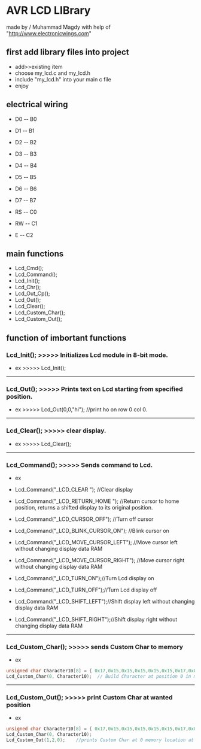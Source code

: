 # AVR LCD LIBrary 
made by / Muhammad Magdy with help of "http://www.electronicwings.com"


## first add library files into project 
* add>>existing item
* choose my_lcd.c and my_lcd.h
* include "my_lcd.h" into your main c file 
* enjoy

## electrical wiring

* D0 -- B0 
* D1 -- B1
* D2 -- B2
* D3 -- B3
* D4 -- B4
* D5 -- B5
* D6 -- B6
* D7 -- B7

* RS -- C0
* RW -- C1
* E  -- C2


## main functions

* Lcd_Cmd();
* Lcd_Command();
* Lcd_Init();
* Lcd_Chr();
* Lcd_Out_Cp();
* Lcd_Out();
* Lcd_Clear();
* Lcd_Custom_Char();
* Lcd_Custom_Out();

## function of imbortant functions 

### Lcd_Init(); >>>>> Initializes Lcd module in 8-bit mode.
* ex           >>>>> Lcd_Init();
-----------------------------------

### Lcd_Out();  >>>>> Prints text on Lcd starting from specified position.
* ex           >>>>> Lcd_Out(0,0,"hi"); //print ho on row 0 col 0.
-----------------------------------

### Lcd_Clear(); >>>>> clear display.
* ex            >>>>> Lcd_Clear();
-----------------------------------

### Lcd_Command(); >>>>> Sends command to Lcd.
* ex
* Lcd_Command("_LCD_CLEAR ");  //Clear display

* Lcd_Command("_LCD_RETURN_HOME "); //Return cursor to home position, returns a shifted display to its original position.

* Lcd_Command("_LCD_CURSOR_OFF"); //Turn off cursor

* Lcd_Command("_LCD_BLINK_CURSOR_ON"); //Blink cursor on

* Lcd_Command("_LCD_MOVE_CURSOR_LEFT"); //Move cursor left without changing display data RAM

* Lcd_Command("_LCD_MOVE_CURSOR_RIGHT"); //Move cursor right without changing display data RAM

* Lcd_Command("_LCD_TURN_ON");//Turn Lcd display on

* Lcd_Command("_LCD_TURN_OFF");//Turn Lcd display off

* Lcd_Command("_LCD_SHIFT_LEFT");//Shift display left without changing display data RAM

* Lcd_Command("_LCD_SHIFT_RIGHT");//Shift display right without changing display data RAM
----------------------------------

### Lcd_Custom_Char();   >>>>>  sends Custom Char to memory
* ex
```c
unsigned char Character10[8] = { 0x17,0x15,0x15,0x15,0x15,0x15,0x17,0x00 };
Lcd_Custom_Char(0, Character10);  // Build Character at position 0 in memory.
```
----------------------------------

### Lcd_Custom_Out();    >>>>>  print Custom Char at wanted position
* ex
```c
unsigned char Character10[8] = { 0x17,0x15,0x15,0x15,0x15,0x15,0x17,0x00 };
Lcd_Custom_Char(0, Character10);  
Lcd_Custom_Out(1,2,0);    //prints Custom Char at 0 memory location at 2nd row 3rd col
```




